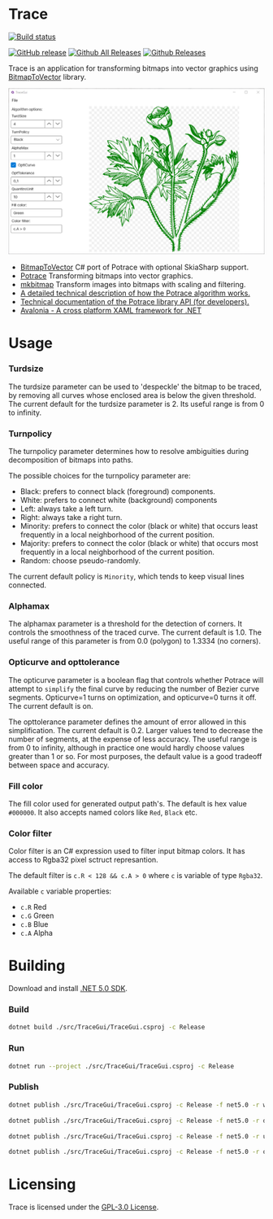 # Trace

[![Build status](https://dev.azure.com/wieslawsoltes/GitHub/_apis/build/status/Trace)](https://dev.azure.com/wieslawsoltes/GitHub/_build/latest?definitionId=84)

[![GitHub release](https://img.shields.io/github/release/wieslawsoltes/trace.svg)](https://github.com/wieslawsoltes/trace)
[![Github All Releases](https://img.shields.io/github/downloads/wieslawsoltes/trace/total.svg)](https://github.com/wieslawsoltes/trace)
[![Github Releases](https://img.shields.io/github/downloads/wieslawsoltes/trace/latest/total.svg)](https://github.com/wieslawsoltes/trace)

Trace is an application for transforming bitmaps into vector graphics using [BitmapToVector](https://github.com/daltonks/BitmapToVector) library.

![](images/TraceGui.png)

* [BitmapToVector](https://github.com/daltonks/BitmapToVector) C# port of Potrace with optional SkiaSharp support.
* [Potrace](http://potrace.sourceforge.net/) Transforming bitmaps into vector graphics.
* [mkbitmap](http://potrace.sourceforge.net/mkbitmap.html) Transform images into bitmaps with scaling and filtering.
* [A detailed technical description of how the Potrace algorithm works.](http://potrace.sourceforge.net/potrace.pdf)
* [Technical documentation of the Potrace library API (for developers).](http://potrace.sourceforge.net/potracelib.pdf)
* [Avalonia - A cross platform XAML framework for .NET](http://avaloniaui.net/)

# Usage

### Turdsize

The turdsize parameter can be used to 'despeckle' the bitmap to be traced, by
removing all curves whose enclosed area is below the given threshold. The current default for the turdsize
parameter is 2. Its useful range is from 0 to infinity.

### Turnpolicy

The turnpolicy parameter determines how to resolve ambiguities during decomposition
of bitmaps into paths. 

The possible choices for the turnpolicy parameter are:
- Black: prefers to connect black (foreground) components.
- White: prefers to connect white (background) components
- Left: always take a left turn.
- Right: always take a right turn.
- Minority: prefers to connect the color (black or white) that occurs least frequently in a local neighborhood of the current position.
- Majority: prefers to connect the color (black or white) that occurs most frequently in a local neighborhood of the current position.
- Random: choose pseudo-randomly.

The current default policy is `Minority`, which tends to keep visual lines connected.

###  Alphamax

The alphamax parameter is a threshold for the detection of corners. It controls the
smoothness of the traced curve. The current default is 1.0. The
useful range of this parameter is from 0.0 (polygon) to 1.3334 (no corners).

### Opticurve and opttolerance

The opticurve parameter is a boolean flag that controls whether Potrace will attempt to `simplify` the final curve by reducing the number of Bezier curve segments.
Opticurve=1 turns on optimization, and opticurve=0 turns it off. The current default is on.

The opttolerance parameter defines the amount of error allowed in this simplification. The current default is 0.2. Larger values tend to decrease the number of
segments, at the expense of less accuracy. The useful range is from 0 to infinity, although in practice one would hardly choose values greater than 1 or so. For most
purposes, the default value is a good tradeoff between space and accuracy.

### Fill color

The fill color used for generated output path's. The default is hex value `#000000`. It also accepts named colors like `Red`, `Black` etc.

### Color filter

Color filter is an C# expression used to filter input bitmap colors. 
It has access to Rgba32 pixel sctruct represantion.

The default filter is `c.R < 128 && c.A > 0` where `c` is variable of type `Rgba32`.

Available `c` variable properties:
- `c.R` Red
- `c.G` Green
- `c.B` Blue
- `c.A` Alpha

# Building

Download and install [.NET 5.0 SDK](https://dotnet.microsoft.com/download).

### Build

```bash
dotnet build ./src/TraceGui/TraceGui.csproj -c Release
```

### Run

```bash
dotnet run --project ./src/TraceGui/TraceGui.csproj -c Release
```

### Publish

```bash
dotnet publish ./src/TraceGui/TraceGui.csproj -c Release -f net5.0 -r win7-x64 -o TraceGui-win7-x64
```

```bash
dotnet publish ./src/TraceGui/TraceGui.csproj -c Release -f net5.0 -r debian.8-x64 -o TraceGui-debian.8-x64
```

```bash
dotnet publish ./src/TraceGui/TraceGui.csproj -c Release -f net5.0 -r ubuntu.14.04-x64 -o TraceGui-ubuntu.14.04-x64
```

```bash
dotnet publish ./src/TraceGui/TraceGui.csproj -c Release -f net5.0 -r osx.10.12-x64 -o TraceGui-osx.10.12-x64
```

# Licensing

Trace is licensed under the [GPL-3.0 License](LICENSE).
